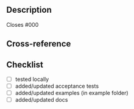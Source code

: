 ## Description

<!-- Add short description and add GitHub issue ID -->

Closes #000


## Cross-reference
<!-- List here any Jira Ticket that are related (e.g. PSE-1234) when applicable -->

<!-- Do not add PacketFabric internal GitHub or jira links -->


## Checklist

- [ ] tested locally
- [ ] added/updated acceptance tests
- [ ] added/updated examples (in example folder)
- [ ] added/updated docs
